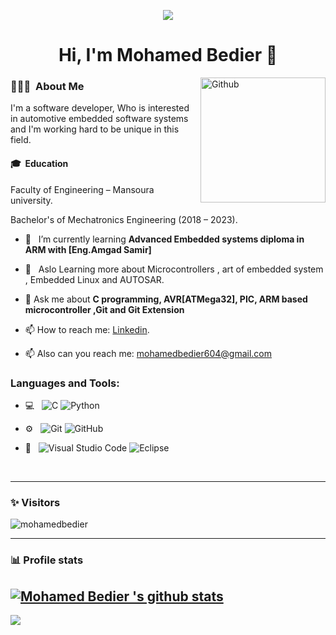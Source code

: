 <p align="center"><img src="https://i.imgur.com/A6bWGFl.gif"/></p>

<h1 align="center">Hi, I'm Mohamed Bedier 👋</h1>

<img width="200" align="right" alt="Github" src="https://user-images.githubusercontent.com/48678280/88862734-4903af80-d201-11ea-968b-9c939d88a37c.gif" />

<h3> 👨🏻‍💻 &nbsp;About Me </h3>
I'm a software developer, Who is interested in automotive embedded software systems and I'm working hard to be
unique in this field. </h3>

<h4> 🎓 &nbsp;Education</h4>
Faculty of Engineering – Mansoura university.

Bachelor's of Mechatronics Engineering (2018 – 2023). 


- 🌱 &nbsp; I’m currently learning **Advanced Embedded systems diploma in ARM with [Eng.Amgad Samir]**

- 🌱 &nbsp; Aslo Learning more about Microcontrollers , art of embedded system , Embedded Linux and AUTOSAR. 

- 💬 Ask me about **C programming, AVR[ATMega32], PIC, ARM based microcontroller ,Git and Git Extension**

- 📫 How to reach me: [Linkedin](https://www.linkedin.com/in/mohamedbedier/).

- 📫 Also can you reach me: mohamedbedier604@gmail.com


<h3 align="left">Languages and Tools:</h3>

- 💻 &nbsp;
![C](https://img.shields.io/badge/-C-black?style=flat-square&logo=c)
![Python](https://img.shields.io/badge/-Python-333333?style=flat&logo=python)

- ⚙️ &nbsp;
![Git](https://img.shields.io/badge/-Git-333333?style=flat&logo=git)
![GitHub](https://img.shields.io/badge/-GitHub-333333?style=flat&logo=github)
 
- 🔧 &nbsp;
![Visual Studio Code](https://img.shields.io/badge/-Visual%20Studio%20Code-333333?style=flat&logo=visual-studio-code&logoColor=007ACC)
![Eclipse](https://img.shields.io/badge/-Eclipse-333333?style=flat&logo=eclipse-ide&logoColor=2C2255)
  
<br/>

---------------------------------------------------------------------------------------------------------------------------------------------------------------------------------
### ✨ Visitors 

<p align="left"> <img src="https://komarev.com/ghpvc/?username=mohamedbedier&label=Profile%20views&color=0e75b6&style=flat" alt="mohamedbedier" /> </p>

---------------------------------------------------------------------------------------------------------------------------------------------------------------------------------


### 📊 Profile stats

[![Mohamed Bedier 's github stats](https://github-readme-stats.vercel.app/api?username=mohamedbedier&show_icons=true&title_color=fff&icon_color=79ff97&text_color=9f9f9f&bg_color=151515)](https://github.com/Mahmoud-Karem/github-readme-stats)
---------------------------------------------------------------------------------------------------------------------------------------------------------------------------------
</p>
<img src="https://imgur.com/rilHVxA.png"/>
</p>
